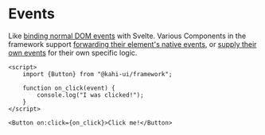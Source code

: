 # Events

Like [binding normal DOM events](https://svelte.dev/tutorial/dom-events) with Svelte. Various Components in the framework support [forwarding their element's native events](../interactables/check#api-reference), or [supply their own events](../overlays/overlay#api-reference) for their own specific logic.

```svelte repl Events Preview
<script>
    import {Button} from "@kahi-ui/framework";

    function on_click(event) {
        console.log("I was clicked!");
    }
</script>

<Button on:click={on_click}>Click me!</Button>
```
